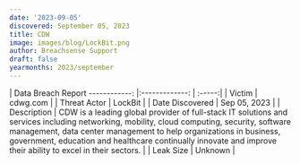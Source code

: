 ```yaml
---
date: '2023-09-05'
discovered: September 05, 2023
title: CDW
image: images/blog/LockBit.png
author: Breachsense Support
draft: false
yearmonths: 2023/september
---
```



| Data Breach Report
------------:     |:-------------:    | :-----:|
| Victim      | cdwg.com      | 
| Threat Actor      | LockBit      | 
| Date Discovered      | Sep 05, 2023      | 
| Description      | CDW is a leading global provider of full-stack IT solutions and services including networking, mobility, cloud computing, security, software management, data center management to help organizations in business, government, education and healthcare continually innovate and improve their ability to excel in their sectors.      | 
| Leak Size      | Unknown      | 

